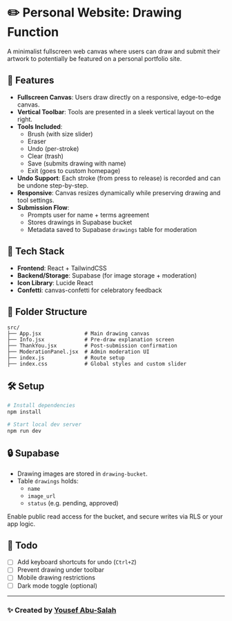 # ✏️ Personal Website: Drawing Function

A minimalist fullscreen web canvas where users can draw and submit their artwork to potentially be featured on a personal portfolio site.

## 🌟 Features

- **Fullscreen Canvas**: Users draw directly on a responsive, edge-to-edge canvas.
- **Vertical Toolbar**: Tools are presented in a sleek vertical layout on the right.
- **Tools Included**:
  - Brush (with size slider)
  - Eraser
  - Undo (per-stroke)
  - Clear (trash)
  - Save (submits drawing with name)
  - Exit (goes to custom homepage)
- **Undo Support**: Each stroke (from press to release) is recorded and can be undone step-by-step.
- **Responsive**: Canvas resizes dynamically while preserving drawing and tool settings.
- **Submission Flow**:
  - Prompts user for name + terms agreement
  - Stores drawings in Supabase bucket
  - Metadata saved to Supabase `drawings` table for moderation

## 🧠 Tech Stack

- **Frontend**: React + TailwindCSS
- **Backend/Storage**: Supabase (for image storage + moderation)
- **Icon Library**: Lucide React
- **Confetti**: canvas-confetti for celebratory feedback

## 📂 Folder Structure

```
src/
├── App.jsx              # Main drawing canvas
├── Info.jsx             # Pre-draw explanation screen
├── ThankYou.jsx         # Post-submission confirmation
├── ModerationPanel.jsx  # Admin moderation UI
├── index.js             # Route setup
├── index.css            # Global styles and custom slider
```

## 🛠 Setup

```bash
# Install dependencies
npm install

# Start local dev server
npm run dev
```

## 🔒 Supabase

- Drawing images are stored in `drawing-bucket`.
- Table `drawings` holds:
  - `name`
  - `image_url`
  - `status` (e.g. pending, approved)

Enable public read access for the bucket, and secure writes via RLS or your app logic.

## 📝 Todo

- [ ] Add keyboard shortcuts for undo (`Ctrl+Z`)
- [ ] Prevent drawing under toolbar
- [ ] Mobile drawing restrictions
- [ ] Dark mode toggle (optional)

---

### ✨ Created by [Yousef Abu-Salah](https://ykabusalah.me)
